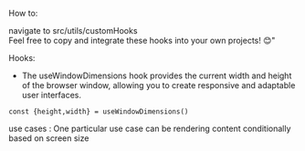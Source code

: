 How to:

   navigate to src/utils/customHooks <br>
   Feel free to copy and integrate these hooks into your own projects! 😊"

   
Hooks:
<br>
   + The useWindowDimensions hook provides the current width and height of the browser window, allowing you to create responsive and adaptable user interfaces.


 
   ```const {height,width} = useWindowDimensions()```

   use cases : One particular use case can be rendering content conditionally based on screen size
